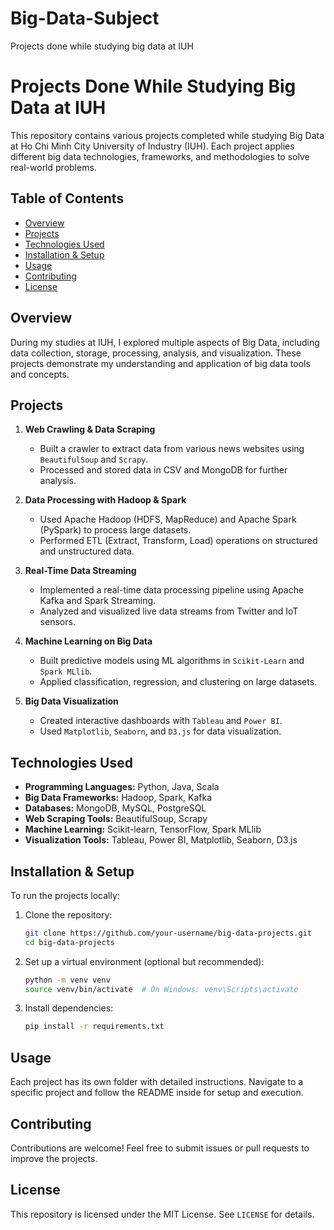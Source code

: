 # Big-Data-Subject
Projects done while studying big data at IUH
# Projects Done While Studying Big Data at IUH

This repository contains various projects completed while studying Big Data at Ho Chi Minh City University of Industry (IUH). Each project applies different big data technologies, frameworks, and methodologies to solve real-world problems.

## Table of Contents
- [Overview](#overview)
- [Projects](#projects)
- [Technologies Used](#technologies-used)
- [Installation & Setup](#installation--setup)
- [Usage](#usage)
- [Contributing](#contributing)
- [License](#license)

## Overview
During my studies at IUH, I explored multiple aspects of Big Data, including data collection, storage, processing, analysis, and visualization. These projects demonstrate my understanding and application of big data tools and concepts.

## Projects
1. **Web Crawling & Data Scraping**
   - Built a crawler to extract data from various news websites using `BeautifulSoup` and `Scrapy`.
   - Processed and stored data in CSV and MongoDB for further analysis.
   
2. **Data Processing with Hadoop & Spark**
   - Used Apache Hadoop (HDFS, MapReduce) and Apache Spark (PySpark) to process large datasets.
   - Performed ETL (Extract, Transform, Load) operations on structured and unstructured data.
   
3. **Real-Time Data Streaming**
   - Implemented a real-time data processing pipeline using Apache Kafka and Spark Streaming.
   - Analyzed and visualized live data streams from Twitter and IoT sensors.
   
4. **Machine Learning on Big Data**
   - Built predictive models using ML algorithms in `Scikit-Learn` and `Spark MLlib`.
   - Applied classification, regression, and clustering on large datasets.
   
5. **Big Data Visualization**
   - Created interactive dashboards with `Tableau` and `Power BI`.
   - Used `Matplotlib`, `Seaborn`, and `D3.js` for data visualization.
   
## Technologies Used
- **Programming Languages:** Python, Java, Scala
- **Big Data Frameworks:** Hadoop, Spark, Kafka
- **Databases:** MongoDB, MySQL, PostgreSQL
- **Web Scraping Tools:** BeautifulSoup, Scrapy
- **Machine Learning:** Scikit-learn, TensorFlow, Spark MLlib
- **Visualization Tools:** Tableau, Power BI, Matplotlib, Seaborn, D3.js

## Installation & Setup
To run the projects locally:
1. Clone the repository:
   ```sh
   git clone https://github.com/your-username/big-data-projects.git
   cd big-data-projects
   ```
2. Set up a virtual environment (optional but recommended):
   ```sh
   python -m venv venv
   source venv/bin/activate  # On Windows: venv\Scripts\activate
   ```
3. Install dependencies:
   ```sh
   pip install -r requirements.txt
   ```

## Usage
Each project has its own folder with detailed instructions. Navigate to a specific project and follow the README inside for setup and execution.

## Contributing
Contributions are welcome! Feel free to submit issues or pull requests to improve the projects.

## License
This repository is licensed under the MIT License. See `LICENSE` for details.

